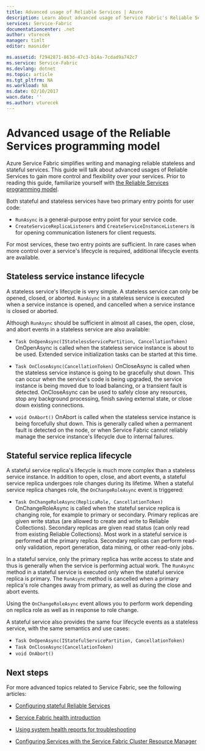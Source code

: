 ```yaml
---
title: Advanced usage of Reliable Services | Azure
description: Learn about advanced usage of Service Fabric's Reliable Services for added flexibility in your services.
services: Service-Fabric
documentationcenter: .net
author: vturecek
manager: timlt
editor: masnider

ms.assetid: f2942871-863d-47c3-b14a-7cdad9a742c7
ms.service: Service-Fabric
ms.devlang: dotnet
ms.topic: article
ms.tgt_pltfrm: NA
ms.workload: NA
ms.date: 02/10/2017
wacn.date: ''
ms.author: vturecek
---
```


# Advanced usage of the Reliable Services programming model
Azure Service Fabric simplifies writing and managing reliable stateless and stateful services. This guide will talk about advanced usages of Reliable Services to gain more control and flexibility over your services. Prior to reading this guide, familiarize yourself with [the Reliable Services programming model](./service-fabric-reliable-services-introduction.md).

Both stateful and stateless services have two primary entry points for user code:

 - `RunAsync` is a general-purpose entry point for your service code.
 - `CreateServiceReplicaListeners` and `CreateServiceInstanceListeners` is for opening communication listeners for client requests.

For most services, these two entry points are sufficient. In rare cases when more control over a service's lifecycle is required, additional lifecycle events are available.

## Stateless service instance lifecycle
A stateless service's lifecycle is very simple. A stateless service can only be opened, closed, or aborted. `RunAsync` in a stateless service is executed when a service instance is opened, and cancelled when a service instance is closed or aborted. 

Although `RunAsync` should be sufficient in almost all cases, the open, close, and abort events in a stateless service are also available:

- `Task OnOpenAsync(IStatelessServicePartition, CancellationToken)`
    OnOpenAsync is called when the stateless service instance is about to be used. Extended service initialization tasks can be started at this time.

- `Task OnCloseAsync(CancellationToken)`
    OnCloseAsync is called when the stateless service instance is going to be gracefully shut down. This can occur when the service's code is being upgraded, the service instance is being moved due to load balancing, or a transient fault is detected. OnCloseAsync can be used to safely close any resources, stop any background processing, finish saving external state, or close down existing connections.

- `void OnAbort()`
    OnAbort is called when the stateless service instance is being forcefully shut down. This is generally called when a permanent fault is detected on the node, or when Service Fabric cannot reliably manage the service instance's lifecycle due to internal failures.

## Stateful service replica lifecycle
A stateful service replica's lifecycle is much more complex than a stateless service instance. In addition to open, close, and abort events, a stateful service replica undergoes role changes during its lifetime. When a stateful service replica changes role, the `OnChangeRoleAsync` event is triggered:

- `Task OnChangeRoleAsync(ReplicaRole, CancellationToken)`
    OnChangeRoleAsync is called when the stateful service replica is changing role, for example to primary or secondary. Primary replicas are given write status (are allowed to create and write to Reliable Collections). Secondary replicas are given read status (can only read from existing Reliable Collections). Most work in a stateful service is performed at the primary replica. Secondary replicas can perform read-only validation, report generation, data mining, or other read-only jobs.

In a stateful service, only the primary replica has write access to state and thus is generally when the service is performing actual work. The `RunAsync` method in a stateful service is executed only when the stateful service replica is primary. The `RunAsync` method is cancelled when a primary replica's role changes away from primary, as well as during the close and abort events. 

Using the `OnChangeRoleAsync` event allows you to perform work depending on replica role as well as in response to role change.

A stateful service also provides the same four lifecycle events as a stateless service, with the same semantics and use cases:

- `Task OnOpenAsync(IStatefulServicePartition, CancellationToken)`
- `Task OnCloseAsync(CancellationToken)`
- `void OnAbort()`

## Next steps
For more advanced topics related to Service Fabric, see the following articles:

- [Configuring stateful Reliable Services](./service-fabric-reliable-services-configuration.md)

- [Service Fabric health introduction](/documentation/articles/service-fabric-health-introduction.md/)

- [Using system health reports for troubleshooting](./service-fabric-understand-and-troubleshoot-with-system-health-reports.md)

- [Configuring Services with the Service Fabric Cluster Resource Manager](./service-fabric-cluster-resource-manager-configure-services.md)